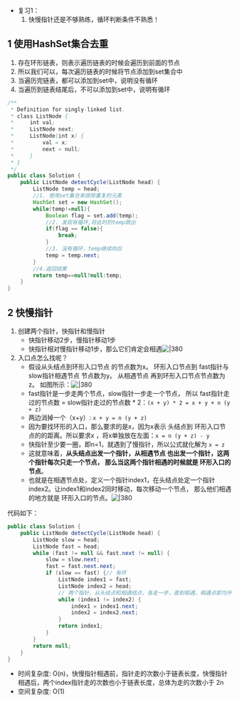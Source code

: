 - 复习1：
	1. 快慢指针还是不够熟练，循环判断条件不熟悉！
## 1 使用HashSet集合去重

1. 存在环形链表，则表示遍历链表的时候会遍历到前面的节点
2. 所以我们可以，每次遍历链表的时候将节点添加到set集合中
3. 当遍历完链表，都可以添加到set中，说明没有循环
4. 当遍历到链表结尾后，不可以添加到set中，说明有循环

```java
/**
 * Definition for singly-linked list.
 * class ListNode {
 *     int val;
 *     ListNode next;
 *     ListNode(int x) {
 *         val = x;
 *         next = null;
 *     }
 * }
 */
public class Solution {
    public ListNode detectCycle(ListNode head) {
        ListNode temp = head;
        //1. 使用set集合来排除重复的元素
        HashSet set = new HashSet();
        while(temp!=null){
            Boolean flag = set.add(temp);
            //2. 发现有循环,将此时的temp跳出
            if(flag == false){
                break;
            }
            //3. 没有循环，temp继续向后
            temp = temp.next;
        }
		//4.返回结果
        return temp==null?null:temp;
    }
}
```

## 2 快慢指针

1. 创建两个指针，快指针和慢指针
	- 快指针移动2步，慢指针移动1步
	- 快指针相对慢指针移动1步，那么它们肯定会相遇![|380](https://my-obsidian-image.oss-cn-guangzhou.aliyuncs.com/2024/04/de6628c509b5cdbaa203474e10e3a4fb.gif)
2. 入口点怎么找呢？
	- 假设从头结点到环形入口节点 的节点数为x。 环形入口节点到 fast指针与slow指针相遇节点 节点数为y。 从相遇节点 再到环形入口节点节点数为 z。 如图所示：![|380](https://my-obsidian-image.oss-cn-guangzhou.aliyuncs.com/2024/04/dfa61ea24d8ff1569bdf024a6edd2d50.png)
	- fast指针是一步走两个节点，slow指针一步走一个节点， 所以 fast指针走过的节点数 = slow指针走过的节点数 * 2：`(x + y) * 2 = x + y + n (y + z)`
	- 两边消掉一个（x+y）: `x + y = n (y + z)`
	- 因为要找环形的入口，那么要求的是x，因为x表示 头结点到 环形入口节点的的距离。所以要求x ，将x单独放在左面：`x = n (y + z) - y`
	- 快指针至少要一圈，即n=1，就遇到了慢指针，所以公式就化解为 `x = z`
	- 这就意味着，**从头结点出发一个指针，从相遇节点 也出发一个指针，这两个指针每次只走一个节点， 那么当这两个指针相遇的时候就是 环形入口的节点**。
	- 也就是在相遇节点处，定义一个指针index1，在头结点处定一个指针index2。让index1和index2同时移动，每次移动一个节点， 那么他们相遇的地方就是 环形入口的节点。![|380](https://my-obsidian-image.oss-cn-guangzhou.aliyuncs.com/2024/04/8f5eae85160e0232dc065af045fbeeb9.gif)

代码如下：

```java
public class Solution {
    public ListNode detectCycle(ListNode head) {
        ListNode slow = head;
        ListNode fast = head;
        while (fast != null && fast.next != null) {
            slow = slow.next;
            fast = fast.next.next;
            if (slow == fast) {// 有环
                ListNode index1 = fast;
                ListNode index2 = head;
                // 两个指针，从头结点和相遇结点，各走一步，直到相遇，相遇点即为环入口
                while (index1 != index2) {
                    index1 = index1.next;
                    index2 = index2.next;
                }
                return index1;
            }
        }
        return null;
    }
}
```

- 时间复杂度: O(n)，快慢指针相遇前，指针走的次数小于链表长度，快慢指针相遇后，两个index指针走的次数也小于链表长度，总体为走的次数小于 2n
- 空间复杂度: O(1)

